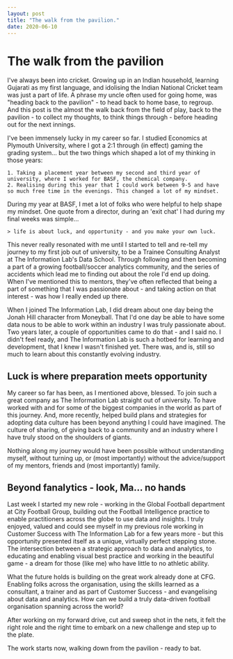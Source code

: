 ```yaml
---
layout: post
title: "The walk from the pavilion."
date: 2020-06-10
---
```


# The walk from the pavilion #
I've always been into cricket. Growing up in an Indian household, learning Gujarati as my first language, and idolising the Indian National Cricket team was just a part of life. A phrase my uncle often used for going home, was "heading back to the pavilion" - to head back to home base, to regroup. And this post is the almost the walk back from the field of play, back to the pavilion - to collect my thoughts, to think things through - before heading out for the next innings.

I've been immensely lucky in my career so far. I studied Economics at Plymouth University, where I got a 2:1 through (in effect) gaming the grading system... but the two things which shaped a lot of my thinking in those years:

	1. Taking a placement year between my second and third year of university, where I worked for BASF, the chemical company.
	2. Realising during this year that I could work between 9-5 and have so much free time in the evenings. This changed a lot of my mindset.

During my year at BASF, I met a lot of folks who were helpful to help shape my mindset. One quote from a director, during an 'exit chat' I had during my final weeks was simple...

	> life is about luck, and opportunity - and you make your own luck.

This never really resonated with me until I started to tell and re-tell my journey to my first job out of university, to be a Trainee Consulting Analyst at The Information Lab's Data School. Through following and then becoming a part of a growing football/soccer analytics community, and the series of accidents which lead me to finding out about the role I'd end up doing. When I've mentioned this to mentors, they've often reflected that being a part of something that I was passionate about - and taking action on that interest - was how I really ended up there.	

When I joined The Information Lab, I did dream about one day being the Jonah Hill character from Moneyball. That I'd one day be able to have some data nous to be able to work within an industry I was truly passionate about. Two years later, a couple of opportunities came to do that - and I said no. I didn't feel ready, and The Information Lab is such a hotbed for learning and development, that I knew I wasn't finished yet. There was, and is, still so much to learn about this constantly evolving industry.

## Luck is where preparation meets opportunity ##
My career so far has been, as I mentioned above, blessed. To join such a great company as The Information Lab straight out of university. To have worked with and for some of the biggest companies in the world as part of this journey. And, more recently, helped build plans and strategies for adopting data culture has been beyond anything I could have imagined. The culture of sharing, of giving back to a community and an industry where I have truly stood on the shoulders of giants. 

Nothing along my journey would have been possible without understanding myself, without turning up, or (most importantly) without the advice/support of my mentors, friends and (most importantly) family. 

## Beyond fanalytics - look, Ma... no hands ##
Last week I started my new role - working in the Global Football department at City Football Group, building out the Football Intelligence practice to enable practitioners across the globe to use data and insights. I truly enjoyed, valued and could see myself in my previous role working in Customer Success with The Information Lab for a few years more - but this opportunity presented itself as a unique, virtually perfect stepping stone. The intersection between a strategic approach to data and analytics, to educating and enabling visual best practice and working in the beautiful game - a dream for those (like me) who have little to no athletic ability.

What the future holds is building on the great work already done at CFG. Enabling folks across the organisation, using the skills learned as a consultant, a trainer and as part of Customer Success - and evangelising about data and analytics. How can we build a truly data-driven football organisation spanning across the world?

After working on my forward drive, cut and sweep shot in the nets, it felt the right role and the right time to embark on a new challenge and step up to the plate. 

The work starts now, walking down from the pavilion - ready to bat. 